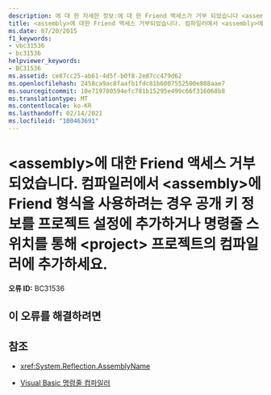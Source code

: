 ```yaml
---
description: 에 대 한 자세한 정보:에 대 한 Friend 액세스가 거부 되었습니다 <assembly> . 컴파일러에서 <assembly>에 Friend 형식을 사용하려는 경우 공개 키 정보를 프로젝트 설정에 추가하거나 명령줄 스위치를 통해 <project> 프로젝트의 컴파일러에 추가하세요.
title: <assembly>에 대한 Friend 액세스 거부되었습니다. 컴파일러에서 <assembly>에 Friend 형식을 사용하려는 경우 공개 키 정보를 프로젝트 설정에 추가하거나 명령줄 스위치를 통해 <project> 프로젝트의 컴파일러에 추가하세요.
ms.date: 07/20/2015
f1_keywords:
- vbc31536
- bc31536
helpviewer_keywords:
- BC31536
ms.assetid: ce87cc25-ab61-4d5f-b0f8-2e87cc479d62
ms.openlocfilehash: 2458ca9ac8faafb1fdc81b6007552500e808aae7
ms.sourcegitcommit: 10e719780594efc781b15295e499c66f316068b8
ms.translationtype: MT
ms.contentlocale: ko-KR
ms.lasthandoff: 02/14/2021
ms.locfileid: "100463691"
---
```

# <a name="friend-access-was-denied-to-assembly-if-you-want-the-compiler-to-consider-friend-types-in-assembly-add-the-public-key-information-in-the-project-settings-or-through-a-command-line-switch-to-the-compiler-for-the-project-project"></a>\<assembly>에 대한 Friend 액세스 거부되었습니다. 컴파일러에서 \<assembly>에 Friend 형식을 사용하려는 경우 공개 키 정보를 프로젝트 설정에 추가하거나 명령줄 스위치를 통해 \<project> 프로젝트의 컴파일러에 추가하세요.

**오류 ID:** BC31536

## <a name="to-correct-this-error"></a>이 오류를 해결하려면

## <a name="see-also"></a>참조

- <xref:System.Reflection.AssemblyName>

- [Visual Basic 명령줄 컴파일러](../reference/command-line-compiler/index.md)
